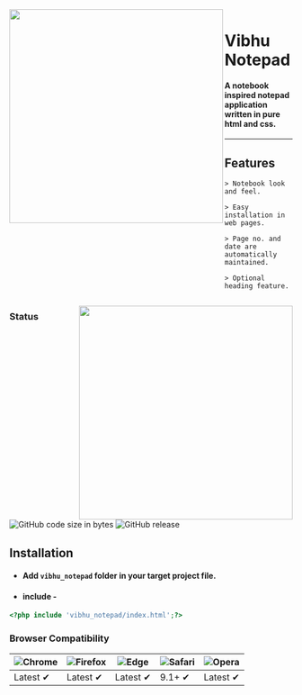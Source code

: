 <img align="left" src="https://github.com/vivekverma007/Vibhu_notepad/blob/master/preview/Preview1.PNG" width="380" /> 
<p><h1 align="left">Vibhu Notepad</h1></p>

<h4>A notebook inspired notepad application written in pure html and css.</h4>

___

## Features

    > Notebook look and feel.
  
    > Easy installation in web pages.
  
    > Page no. and date are automatically maintained.
  
    > Optional heading feature.
    ​​​​​



<img align="right" src="https://github.com/vivekverma007/Vibhu_notepad/blob/master/preview/Preview2.gif" width="380" /> 



### Status
![GitHub code size in bytes](https://img.shields.io/github/repo-size/vivekverma007/Vibhu_notepad.svg?color=orange)  ![GitHub release](https://img.shields.io/badge/release-v.1.0Beta-darklime.svg?style=flat)





## Installation

* #### Add `vibhu_notepad` folder in your target project file.
* #### include -

```php
<?php include 'vibhu_notepad/index.html';?>
```



### Browser Compatibility
![Chrome](https://raw.github.com/alrra/browser-logos/master/src/chrome/chrome_48x48.png) | ![Firefox](https://raw.github.com/alrra/browser-logos/master/src/firefox/firefox_48x48.png) | ![Edge](https://raw.github.com/alrra/browser-logos/master/src/edge/edge_48x48.png) | ![Safari](https://raw.github.com/alrra/browser-logos/master/src/safari/safari_48x48.png) | ![Opera](https://raw.github.com/alrra/browser-logos/master/src/opera/opera_48x48.png)
--- | --- | --- | --- | --- |
Latest ✔ | Latest ✔ | Latest ✔ | 9.1+ ✔ | Latest ✔ |
